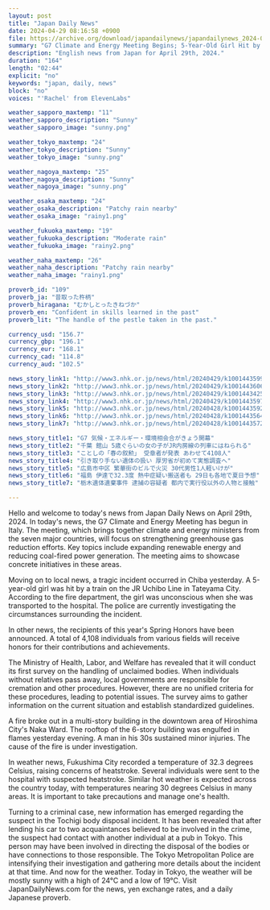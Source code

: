 ```yaml
---
layout: post
title: "Japan Daily News"
date: 2024-04-29 08:16:58 +0900
file: https://archive.org/download/japandailynews/japandailynews_2024-04-29.mp3
summary: "G7 Climate and Energy Meeting Begins; 5-Year-Old Girl Hit by Train in Chiba, & more…"
description: "English news from Japan for April 29th, 2024."
duration: "164"
length: "02:44"
explicit: "no"
keywords: "japan, daily, news"
block: "no"
voices: "'Rachel' from ElevenLabs"

weather_sapporo_maxtemp: "11"
weather_sapporo_description: "Sunny"
weather_sapporo_image: "sunny.png"

weather_tokyo_maxtemp: "24"
weather_tokyo_description: "Sunny"
weather_tokyo_image: "sunny.png"

weather_nagoya_maxtemp: "25"
weather_nagoya_description: "Sunny"
weather_nagoya_image: "sunny.png"

weather_osaka_maxtemp: "24"
weather_osaka_description: "Patchy rain nearby"
weather_osaka_image: "rainy1.png"

weather_fukuoka_maxtemp: "19"
weather_fukuoka_description: "Moderate rain"
weather_fukuoka_image: "rainy2.png"

weather_naha_maxtemp: "26"
weather_naha_description: "Patchy rain nearby"
weather_naha_image: "rainy1.png"

proverb_id: "109"
proverb_ja: "昔取った杵柄"
proverb_hiragana: "むかしとったきねづか"
proverb_en: "Confident in skills learned in the past"
proverb_lit: "The handle of the pestle taken in the past."

currency_usd: "156.7"
currency_gbp: "196.1"
currency_eur: "168.1"
currency_cad: "114.8"
currency_aud: "102.5"

news_story_link1: "http://www3.nhk.or.jp/news/html/20240429/k10014435991000.html"
news_story_link2: "http://www3.nhk.or.jp/news/html/20240429/k10014436061000.html"
news_story_link3: "http://www3.nhk.or.jp/news/html/20240429/k10014434251000.html"
news_story_link4: "http://www3.nhk.or.jp/news/html/20240429/k10014435971000.html"
news_story_link5: "http://www3.nhk.or.jp/news/html/20240428/k10014435921000.html"
news_story_link6: "http://www3.nhk.or.jp/news/html/20240428/k10014435641000.html"
news_story_link7: "http://www3.nhk.or.jp/news/html/20240428/k10014435721000.html"

news_story_title1: "G7 気候・エネルギー・環境相会合がきょう開幕"
news_story_title2: "千葉 館山 5歳ぐらいの女の子がJR内房線の列車にはねられる"
news_story_title3: "ことしの「春の叙勲」 受章者が発表 あわせて4108人"
news_story_title4: "引き取り手ない遺体の扱い 厚労省が初めて実態調査へ"
news_story_title5: "広島市中区 繁華街のビルで火災 30代男性1人軽いけが"
news_story_title6: "福島 伊達で32.3度 熱中症疑い搬送者も 29日も各地で夏日予想"
news_story_title7: "栃木遺体遺棄事件 逮捕の容疑者 都内で実行役以外の人物と接触"

---
```


Hello and welcome to today's news from Japan Daily News on April 29th, 2024. In today's news, the G7 Climate and Energy Meeting has begun in Italy. The meeting, which brings together climate and energy ministers from the seven major countries, will focus on strengthening greenhouse gas reduction efforts. Key topics include expanding renewable energy and reducing coal-fired power generation. The meeting aims to showcase concrete initiatives in these areas.

Moving on to local news, a tragic incident occurred in Chiba yesterday. A 5-year-old girl was hit by a train on the JR Uchibo Line in Tateyama City. According to the fire department, the girl was unconscious when she was transported to the hospital. The police are currently investigating the circumstances surrounding the incident.

In other news, the recipients of this year's Spring Honors have been announced. A total of 4,108 individuals from various fields will receive honors for their contributions and achievements.

The Ministry of Health, Labor, and Welfare has revealed that it will conduct its first survey on the handling of unclaimed bodies. When individuals without relatives pass away, local governments are responsible for cremation and other procedures. However, there are no unified criteria for these procedures, leading to potential issues. The survey aims to gather information on the current situation and establish standardized guidelines.

A fire broke out in a multi-story building in the downtown area of Hiroshima City's Naka Ward. The rooftop of the 6-story building was engulfed in flames yesterday evening. A man in his 30s sustained minor injuries. The cause of the fire is under investigation.

In weather news, Fukushima City recorded a temperature of 32.3 degrees Celsius, raising concerns of heatstroke. Several individuals were sent to the hospital with suspected heatstroke. Similar hot weather is expected across the country today, with temperatures nearing 30 degrees Celsius in many areas. It is important to take precautions and manage one's health.

Turning to a criminal case, new information has emerged regarding the suspect in the Tochigi body disposal incident. It has been revealed that after lending his car to two acquaintances believed to be involved in the crime, the suspect had contact with another individual at a pub in Tokyo. This person may have been involved in directing the disposal of the bodies or have connections to those responsible. The Tokyo Metropolitan Police are intensifying their investigation and gathering more details about the incident at that time. And now for the weather. Today in Tokyo, the weather will be mostly sunny with a high of 24°C and a low of 19°C.  Visit JapanDailyNews.com for the news, yen exchange rates, and a daily Japanese proverb.
